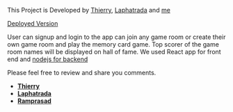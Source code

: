 This Project is Developed by [Thierry](https://github.com/Jitgitbit), [Laphatrada](https://github.com/Laphatradap) and [me](https://github.com/Ramprasad-R)

[Deployed Version](https://memory-trainer.netlify.app/)

User can signup and login to the app can join any game room or create their own game room and play the memory card game. Top scorer of the game room names will be displayed on hall of fame. We used React app for front end and [nodejs for backend](https://github.com/Jitgitbit/NaN-game-server)



Please feel free to review and share you comments. 

- **[Thierry](https://www.linkedin.com/in/thierrydekelver/)**
- **[Laphatrada](https://linkedin.com/in/laphatradaphusri/)**
- **[Ramprasad](https://www.linkedin.com/in/ramprasad-rengaramanujam/)**
